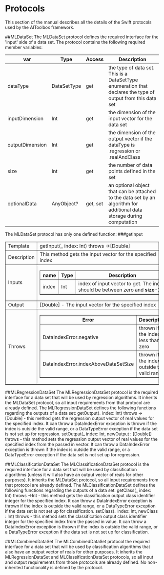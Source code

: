 # Protocols
This section of the manual describes all the details of the Swift protocols used by the AIToolbox framework.


##MLDataSet
The MLDataSet protocol defines the required interface for the 'input' side of a data set.  The protocol contains the following required member variables:

var | Type | Access | Description
--- | ---- | ------ | -------
	dataType | DataSetType | get |  the type of data set.  This is a DataSetType enumeration that declares the type of output from this data set
	inputDimension | Int | get | the dimension of the input vector for the data set
	outputDimension | Int | get | the dimension of the output vector if the dataType is .regression or .realAndClass
	size | Int | get | the number of data points defined in the set
	optionalData | AnyObject? | get, set | an optional object that can be attached to the data set by an algorithm for additional data storage during computation
The MLDataSet protocol has only one defined function:
###getInput
<table border="1">
<tr>
	<td>Template</td>
	<td>getInput(_ index: Int) throws ->[Double]</td>
</tr>
<tr>
	<td>Description</td>
	<td>This method gets the input vector for the specified index</td>
</tr>
<tr>
	<td>Inputs</td>
	<td>
		<table border="1">
		<tr>
		<th>name</th>
		<th>Type</th>
		<th>Description</th>
		</tr>
		<td>index</td>
		<td>Int</td>
		<td>index of input vector to get.  The index should be between zero and <strong>size</strong>-1</td>
		</tr>
		</table>
	</td>
</tr>
<tr>
	<td>Output</td>
	<td>[Double] - The input vector for the specified index</td>
</tr>
<tr>
	<td>Throws</td>
	<td>
		<table border="1">
		<tr>
		<th>Error</th>
		<th>Description</th>
		</tr>
		<td>DataIndexError.negative</td>
		<td>thrown if the index is less than zero</td>
		</tr>
		</tr>
		<td>DataIndexError.indexAboveDataSetSize</td>
		<td>thrown if the index is outside the valid range</td>
		</tr>
		</table>
	</td>
</tr>
</table>


##MLRegressionDataSet
The MLRegressionDataSet protocol is the required interface for a data set that will be used by regression algorithms.  It inherits the MLDataSet protocol, so all input requirements from that protocol are already defined.  The MLRegressionDataSet defines the following functions regarding the outputs of a data set:
	getOutput(_ index: Int) throws ->[Double] - this method gets the regression output vector of real values for the specified index.  It can throw a DataIndexError exception is thrown if the index is outside the valid range, or a DataTypeError exception if the data set is not set up for regression.
	setOutput(_ index: Int, newOutput : [Double]) throws - this method sets the regression output vector of real values for the specified index from the passed in vector.  It can throw a DataIndexError exception is thrown if the index is outside the valid range, or a DataTypeError exception if the data set is not set up for regression.

##MLClassificationDataSet
The MLClassificationDataSet protocol is the required interface for a data set that will be used by classification algorithms (unless it will also have an output vector of reals for other purposes).  It inherits the MLDataSet protocol, so all input requirements from that protocol are already defined.  The MLClassificationDataSet defines the following functions regarding the outputs of a data set:
	getClass(_ index: Int) throws ->Int - this method gets the classification output class identifier integer for the specified index.  It can throw a DataIndexError exception is thrown if the index is outside the valid range, or a DataTypeError exception if the data set is not set up for classification.
	setClass(_ index: Int, newClass : Int) throws - this method sets the classification output class identifier integer for the specified index from the passed in value.  It can throw a DataIndexError exception is thrown if the index is outside the valid range, or a DataTypeError exception if the data set is not set up for classification.
	
##MLCombinedDataSet
The MLCombinedDataSet protocol the required interface for a data set that will be used by classification algorithms that also have an output vector of reals for other purposes.  It inherits the MLRegressionDataSet  and MLClassificationDataSet  protocols, so all input and output requirements from those protocols are already defined.  No non-inherited functionality is defined by the protocol.


